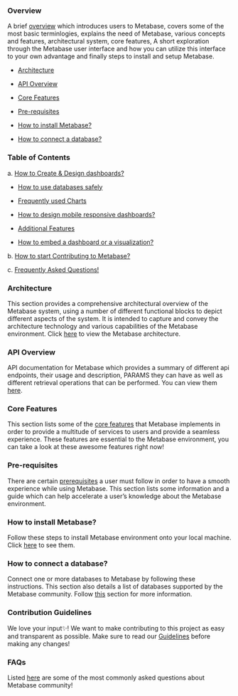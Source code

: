 ### **Overview**

 A brief [overview](overview.md) which introduces users to Metabase, covers some of the most basic terminlogies, explains the need of Metabase, various concepts and  features, architectural system, core features, A short exploration through the Metabase user interface and how you can utilize this interface to your own advantage and finally steps to install and setup Metabase.

  - [Architecture](#architecture)

  - [API Overview](#api-overview)

  - [Core Features](#core-features)

  - [Pre-requisites](#pre-requisites)

  - [How to install Metabase?](#how-to-install-metabase)

  - [How to connect a database?](#how-to-connect-a-database)

### **Table of Contents**

a. [How to Create & Design dashboards?](dashboards.md)

   - [How to use databases safely](use-databases-safely.md)

   - [Frequently used Charts](frequently-used-charts.md)
 
   - [How to design mobile responsive dashboards?](mobile-responsive-dashboards.md)

   - [Additional Features](additional-features.md)
 
   - [How to embed a dashboard or a visualization?](https://www.metabase.com/learn/embedding/embedding-charts-and-dashboards)


b. [How to start Contributing to Metabase?](#contribution-guidelines)

c. [Frequently Asked Questions!](#faqs)

### Architecture

This section provides a comprehensive architectural overview of the Metabase system, using a number of different functional blocks to depict different aspects of the system. It is intended to capture and convey the architecture technology and various capabilities of the Metabase environment. Click [here](https://www.metabase.com/learn/administration/metabase-at-scale) to view the Metabase architecture.

### API Overview

API documentation for Metabase which provides a summary of different api endpoints, their usage and description, PARAMS they can have as well as different retrieval operations that can be performed. You can view them [here](api-overview.md).

### Core Features

This section lists some of the [core features](https://github.com/Samagra-Development/metabase/blob/master/README.md#features) that Metabase implements in order to provide a multitude of services to users and provide a seamless experience. These features are essential to the Metabase environment, you can take a look at these awesome features right now! 

### Pre-requisites

There are certain [prerequisites](https://www.metabase.com/docs/latest/developers-guide/build.html) a user must follow in order to have a smooth experience while using Metabase. This section lists some  information and a guide which can help accelerate a user’s knowledge about the Metabase environment. 

### How to install Metabase?

Follow these steps to install Metabase environment onto your local machine. Click [here](installation.md) to see them. 

### How to connect a database?

Connect one or more databases to Metabase by following these instructions. This section also details a list of databases supported by the Metabase community. Follow [this](https://www.metabase.com/docs/latest/administration-guide/01-managing-databases.html#adding-a-database-connection) section for more information. 

### Contribution Guidelines 
We love your input✨! We want to make contributing to this project as easy and transparent as possible. Make sure to read our [Guidelines](contribution-guidelines.md) before making any changes!

### FAQs

Listed [here](faq.md) are some of the most commonly asked questions about Metabase community!